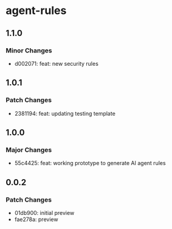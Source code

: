 # agent-rules

## 1.1.0

### Minor Changes

- d002071: feat: new security rules

## 1.0.1

### Patch Changes

- 2381194: feat: updating testing template

## 1.0.0

### Major Changes

- 55c4425: feat: working prototype to generate AI agent rules

## 0.0.2

### Patch Changes

- 01db900: initial preview
- fae278a: preview

